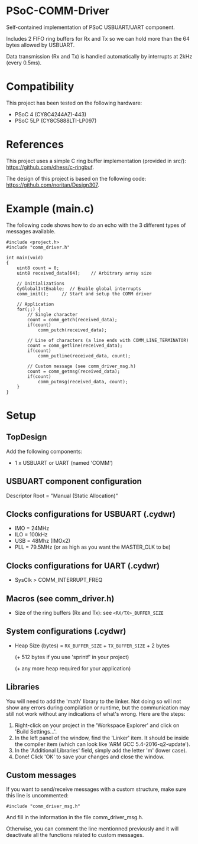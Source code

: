# PSoC-COMM-Driver
Self-contained implementation of PSoC USBUART/UART component.

Includes 2 FIFO ring buffers for Rx and Tx so we can hold more than the 64 bytes allowed by USBUART.

Data transmission (Rx and Tx) is handled automatically by interrupts at 2kHz (every 0.5ms).

# Compatibility
This project has been tested on the following hardware:
  * PSoC 4 (CY8C4244AZI-443)
  * PSoC 5LP (CY8C5888LTI-LP097)

# References
This project uses a simple C ring buffer implementation (provided in src/): https://github.com/dhess/c-ringbuf.

The design of this project is based on the following code: https://github.com/noritan/Design307.

# Example (main.c)
The following code shows how to do an echo with the 3 different types of messages available.

    #include <project.h>
    #include "comm_driver.h"

    int main(void)
    {
        uint8 count = 0;
        uint8 received_data[64];    // Arbitrary array size

        // Initializations
        CyGlobalIntEnable;  // Enable global interrupts
        comm_init();     // Start and setup the COMM driver
    
        // Application
        for(;;) {
            // Single character
            count = comm_getch(received_data);
            if(count)
                comm_putch(received_data);
            
            // Line of characters (a line ends with COMM_LINE_TERMINATOR)
            count = comm_getline(received_data);
            if(count)
                comm_putline(received_data, count);
            
            // Custom message (see comm_driver_msg.h)
            count = comm_getmsg(received_data);
            if(count)
                comm_putmsg(received_data, count);
        }
    }

# Setup
## TopDesign
Add the following components:
* 1 x USBUART or UART (named 'COMM')

## USBUART component configuration
Descriptor Root = "Manual (Static Allocation)"

## Clocks configurations for USBUART (.cydwr)
* IMO = 24MHz
* ILO = 100kHz  
* USB = 48Mhz (IMOx2)
* PLL = 79.5MHz (or as high as you want the MASTER_CLK to be)

## Clocks configurations for UART (.cydwr)
* SysClk > COMM_INTERRUPT_FREQ

## Macros (see comm_driver.h)
* Size of the ring buffers (Rx and Tx): see `<RX/TX>_BUFFER_SIZE`

## System configurations (.cydwr)
* Heap Size (bytes) = `RX_BUFFER_SIZE` + `TX_BUFFER_SIZE` + 2 bytes
                      
    (+ 512 bytes if you use 'sprintf' in your project)
    
    (+ any more heap required for your application)
    
## Libraries
You will need to add the 'math' library to the linker. Not doing so will not show any errors during compilation or runtime, but the communication may still not work without any indications of what's wrong. Here are the steps:
1. Right-click on your project in the 'Workspace Explorer' and click on 'Build Settings...'.
2. In the left panel of the window, find the 'Linker' item. It should be inside the compiler item (which can look like 'ARM GCC 5.4-2016-q2-update').
3. In the 'Additional Libraries' field, simply add the letter 'm' (lower case).
4. Done! Click 'OK' to save your changes and close the window.

## Custom messages
If you want to send/receive messages with a custom structure, make sure this line is uncommented:

    #include "comm_driver_msg.h"
  
And fill in the information in the file comm_driver_msg.h.

Otherwise, you can comment the line mentionned previously and it will deactivate all the functions related to custom messages.
